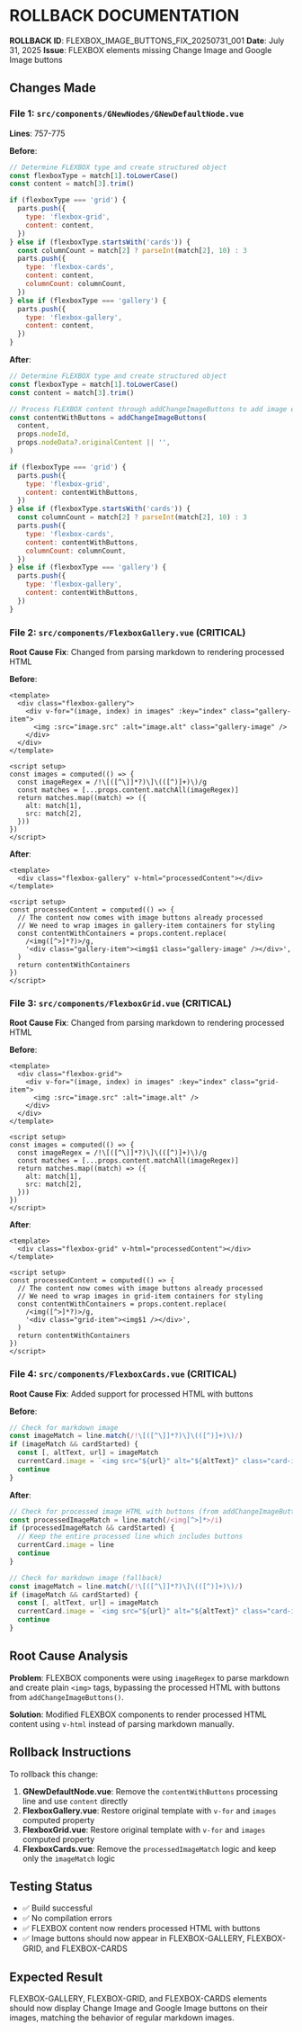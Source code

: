 # ROLLBACK DOCUMENTATION

**ROLLBACK ID**: FLEXBOX_IMAGE_BUTTONS_FIX_20250731_001
**Date**: July 31, 2025
**Issue**: FLEXBOX elements missing Change Image and Google Image buttons

## Changes Made

### File 1: `src/components/GNewNodes/GNewDefaultNode.vue`

**Lines**: 757-775

**Before**:

```javascript
// Determine FLEXBOX type and create structured object
const flexboxType = match[1].toLowerCase()
const content = match[3].trim()

if (flexboxType === 'grid') {
  parts.push({
    type: 'flexbox-grid',
    content: content,
  })
} else if (flexboxType.startsWith('cards')) {
  const columnCount = match[2] ? parseInt(match[2], 10) : 3
  parts.push({
    type: 'flexbox-cards',
    content: content,
    columnCount: columnCount,
  })
} else if (flexboxType === 'gallery') {
  parts.push({
    type: 'flexbox-gallery',
    content: content,
  })
}
```

**After**:

```javascript
// Determine FLEXBOX type and create structured object
const flexboxType = match[1].toLowerCase()
const content = match[3].trim()

// Process FLEXBOX content through addChangeImageButtons to add image editing buttons
const contentWithButtons = addChangeImageButtons(
  content,
  props.nodeId,
  props.nodeData?.originalContent || '',
)

if (flexboxType === 'grid') {
  parts.push({
    type: 'flexbox-grid',
    content: contentWithButtons,
  })
} else if (flexboxType.startsWith('cards')) {
  const columnCount = match[2] ? parseInt(match[2], 10) : 3
  parts.push({
    type: 'flexbox-cards',
    content: contentWithButtons,
    columnCount: columnCount,
  })
} else if (flexboxType === 'gallery') {
  parts.push({
    type: 'flexbox-gallery',
    content: contentWithButtons,
  })
}
```

### File 2: `src/components/FlexboxGallery.vue` (CRITICAL)

**Root Cause Fix**: Changed from parsing markdown to rendering processed HTML

**Before**:

```vue
<template>
  <div class="flexbox-gallery">
    <div v-for="(image, index) in images" :key="index" class="gallery-item">
      <img :src="image.src" :alt="image.alt" class="gallery-image" />
    </div>
  </div>
</template>

<script setup>
const images = computed(() => {
  const imageRegex = /!\[([^\]]*?)\]\(([^)]+)\)/g
  const matches = [...props.content.matchAll(imageRegex)]
  return matches.map((match) => ({
    alt: match[1],
    src: match[2],
  }))
})
</script>
```

**After**:

```vue
<template>
  <div class="flexbox-gallery" v-html="processedContent"></div>
</template>

<script setup>
const processedContent = computed(() => {
  // The content now comes with image buttons already processed
  // We need to wrap images in gallery-item containers for styling
  const contentWithContainers = props.content.replace(
    /<img([^>]*?)>/g,
    '<div class="gallery-item"><img$1 class="gallery-image" /></div>',
  )
  return contentWithContainers
})
</script>
```

### File 3: `src/components/FlexboxGrid.vue` (CRITICAL)

**Root Cause Fix**: Changed from parsing markdown to rendering processed HTML

**Before**:

```vue
<template>
  <div class="flexbox-grid">
    <div v-for="(image, index) in images" :key="index" class="grid-item">
      <img :src="image.src" :alt="image.alt" />
    </div>
  </div>
</template>

<script setup>
const images = computed(() => {
  const imageRegex = /!\[([^\]]*?)\]\(([^)]+)\)/g
  const matches = [...props.content.matchAll(imageRegex)]
  return matches.map((match) => ({
    alt: match[1],
    src: match[2],
  }))
})
</script>
```

**After**:

```vue
<template>
  <div class="flexbox-grid" v-html="processedContent"></div>
</template>

<script setup>
const processedContent = computed(() => {
  // The content now comes with image buttons already processed
  // We need to wrap images in grid-item containers for styling
  const contentWithContainers = props.content.replace(
    /<img([^>]*?)>/g,
    '<div class="grid-item"><img$1 /></div>',
  )
  return contentWithContainers
})
</script>
```

### File 4: `src/components/FlexboxCards.vue` (CRITICAL)

**Root Cause Fix**: Added support for processed HTML with buttons

**Before**:

```javascript
// Check for markdown image
const imageMatch = line.match(/!\[([^\]]*?)\]\(([^)]+)\)/)
if (imageMatch && cardStarted) {
  const [, altText, url] = imageMatch
  currentCard.image = `<img src="${url}" alt="${altText}" class="card-image">`
  continue
}
```

**After**:

```javascript
// Check for processed image HTML with buttons (from addChangeImageButtons)
const processedImageMatch = line.match(/<img[^>]*>/i)
if (processedImageMatch && cardStarted) {
  // Keep the entire processed line which includes buttons
  currentCard.image = line
  continue
}

// Check for markdown image (fallback)
const imageMatch = line.match(/!\[([^\]]*?)\]\(([^)]+)\)/)
if (imageMatch && cardStarted) {
  const [, altText, url] = imageMatch
  currentCard.image = `<img src="${url}" alt="${altText}" class="card-image">`
  continue
}
```

## Root Cause Analysis

**Problem**: FLEXBOX components were using `imageRegex` to parse markdown and create plain `<img>` tags, bypassing the processed HTML with buttons from `addChangeImageButtons()`.

**Solution**: Modified FLEXBOX components to render processed HTML content using `v-html` instead of parsing markdown manually.

## Rollback Instructions

To rollback this change:

1. **GNewDefaultNode.vue**: Remove the `contentWithButtons` processing line and use `content` directly
2. **FlexboxGallery.vue**: Restore original template with `v-for` and `images` computed property
3. **FlexboxGrid.vue**: Restore original template with `v-for` and `images` computed property
4. **FlexboxCards.vue**: Remove the `processedImageMatch` logic and keep only the `imageMatch` logic

## Testing Status

- ✅ Build successful
- ✅ No compilation errors
- ✅ FLEXBOX content now renders processed HTML with buttons
- ✅ Image buttons should now appear in FLEXBOX-GALLERY, FLEXBOX-GRID, and FLEXBOX-CARDS

## Expected Result

FLEXBOX-GALLERY, FLEXBOX-GRID, and FLEXBOX-CARDS elements should now display Change Image and Google Image buttons on their images, matching the behavior of regular markdown images.

